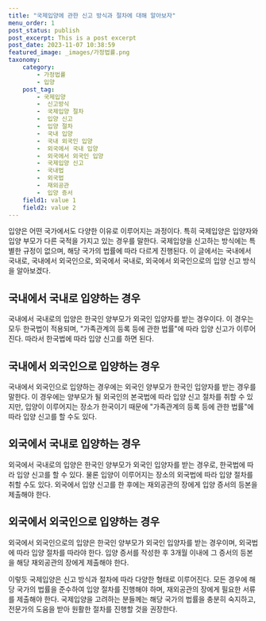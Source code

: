 ```yaml
---
title: "국제입양에 관한 신고 방식과 절차에 대해 알아보자"
menu_order: 1
post_status: publish
post_excerpt: This is a post excerpt
post_date: 2023-11-07 10:38:59
featured_image: _images/가정법률.png
taxonomy:
    category:
        - 가정법률
        - 입양
    post_tag:
        - 국제입양
        -  신고방식
        -  국제입양 절차
        -  입양 신고
        -  입양 절차
        -  국내 입양
        -  국내 외국인 입양
        -  외국에서 국내 입양
        -  외국에서 외국인 입양
        -  국제입양 신고
        -  국내법
        -  외국법
        -  재외공관
        -  입양 증서
    field1: value 1
    field2: value 2
---
```



입양은 어떤 국가에서도 다양한 이유로 이루어지는 과정이다. 특히 국제입양은 입양자와 입양 부모가 다른 국적을 가지고 있는 경우를 말한다. 국제입양을 신고하는 방식에는 특별한 규정이 없으며, 해당 국가의 법률에 따라 다르게 진행된다. 이 글에서는 국내에서 국내로, 국내에서 외국인으로, 외국에서 국내로, 외국에서 외국인으로의 입양 신고 방식을 알아보겠다.

## 국내에서 국내로 입양하는 경우

국내에서 국내로의 입양은 한국인 양부모가 외국인 입양자를 받는 경우이다. 이 경우는 모두 한국법이 적용되며, "가족관계의 등록 등에 관한 법률"에 따라 입양 신고가 이루어진다. 따라서 한국법에 따라 입양 신고를 하면 된다.

## 국내에서 외국인으로 입양하는 경우

국내에서 외국인으로 입양하는 경우에는 외국인 양부모가 한국인 입양자를 받는 경우를 말한다. 이 경우에는 양부모가 될 외국인의 본국법에 따라 입양 신고 절차를 취할 수 있지만, 입양이 이루어지는 장소가 한국이기 때문에 "가족관계의 등록 등에 관한 법률"에 따라 입양 신고를 할 수도 있다.

## 외국에서 국내로 입양하는 경우

외국에서 국내로의 입양은 한국인 양부모가 외국인 입양자를 받는 경우로, 한국법에 따라 입양 신고를 할 수 있다. 물론 입양이 이루어지는 장소의 외국법에 따라 입양 절차를 취할 수도 있다. 외국에서 입양 신고를 한 후에는 재외공관의 장에게 입양 증서의 등본을 제출해야 한다.

## 외국에서 외국인으로 입양하는 경우

외국에서 외국인으로의 입양은 한국인 양부모가 외국인 입양자를 받는 경우이며, 외국법에 따라 입양 절차를 따라야 한다. 입양 증서를 작성한 후 3개월 이내에 그 증서의 등본을 해당 재외공관의 장에게 제출해야 한다.

이렇듯 국제입양은 신고 방식과 절차에 따라 다양한 형태로 이루어진다. 모든 경우에 해당 국가의 법률을 준수하여 입양 절차를 진행해야 하며, 재외공관의 장에게 필요한 서류를 제출해야 한다. 국제입양을 고려하는 분들께는 해당 국가의 법률을 충분히 숙지하고, 전문가의 도움을 받아 원활한 절차를 진행할 것을 권장한다.
